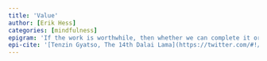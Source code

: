 ```yaml
---
title: 'Value'
author: [Erik Hess]
categories: [mindfulness]
epigram: 'If the work is worthwhile, then whether we can complete it or not, it's worth making the attempt. That's why courage is important.'
epi-cite: '[Tenzin Gyatso, The 14th Dalai Lama](https://twitter.com/#!/DalaiLama/status/117163384968978433)'
---
```


